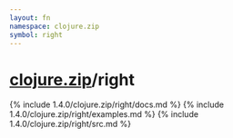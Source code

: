 ```yaml
---
layout: fn
namespace: clojure.zip
symbol: right
---
```


# [clojure.zip](../)/right

{% include 1.4.0/clojure.zip/right/docs.md %}
{% include 1.4.0/clojure.zip/right/examples.md %}
{% include 1.4.0/clojure.zip/right/src.md %}

